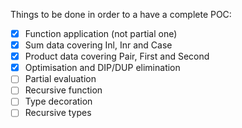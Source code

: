 Things to be done in order to a have a complete POC:

- [X] Function application (not partial one)
- [X] Sum data covering Inl, Inr and Case
- [X] Product data covering Pair, First and Second
- [X] Optimisation and DIP/DUP elimination
- [ ] Partial evaluation
- [ ] Recursive function
- [ ] Type decoration
- [ ] Recursive types
